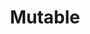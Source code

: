 ---
layout: aitool
title: Mutable 
siteurl: https://mutable.ai/
image: assets/images/aitools/mutableai.png
description: "MutableAI is an AI developer tool with Copilot-like autocomplete, documentation writer, code refactorer
and you can even give the AI instructions to edit your code directly! Our long term mission is to help developers move
at the speed of thought"
tags: [Programming, AI Tools]
category: coding
pricing: Free 
featured: false 
paidcustomer: false
---